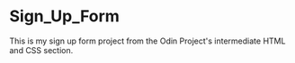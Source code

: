 # Sign_Up_Form
This is my sign up form project from the Odin Project's intermediate HTML and CSS section.
